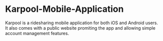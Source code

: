 # Karpool-Mobile-Application
Karpool is a ridesharing mobile application for both iOS and Android users. It also comes with a public website promiting the app and allowing simple account management features.
